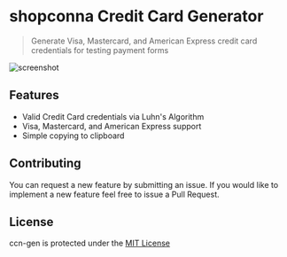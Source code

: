 # shopconna Credit Card Generator
> Generate Visa, Mastercard, and American Express credit card credentials for testing payment forms

![screenshot](./screenshot.png)

## Features
- Valid Credit Card credentials via Luhn's Algorithm
- Visa, Mastercard, and American Express support
- Simple copying to clipboard

## Contributing
You can request a new feature by submitting an issue. If you would like to implement a new feature feel free to issue a Pull Request.

## License
ccn-gen is protected under the [MIT License](https://choosealicense.com/licenses/mit/)
